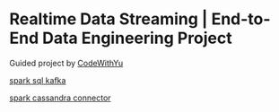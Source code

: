 # Realtime Data Streaming | End-to-End Data Engineering Project

Guided project by [CodeWithYu](https://www.youtube.com/watch?v=GqAcTrqKcrY&t=2114s)

[spark sql kafka](https://mvnrepository.com/artifact/org.apache.spark/spark-sql-kafka-0-10_2.13/3.4.1)

[spark cassandra connector](https://mvnrepository.com/artifact/com.datastax.spark/spark-cassandra-connector_2.13/3.4.1)